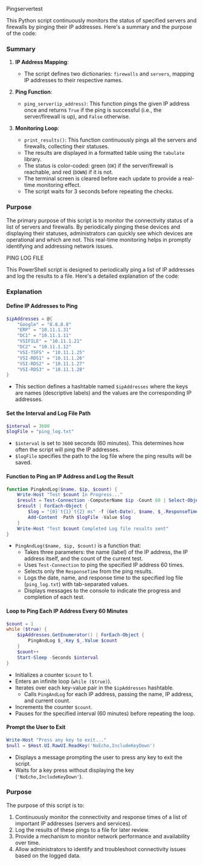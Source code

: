Pingservertest

This Python script continuously monitors the status of specified servers and firewalls by pinging their IP addresses. Here's a summary and the purpose of the code:

### Summary
1. **IP Address Mapping**:
   - The script defines two dictionaries: `firewalls` and `servers`, mapping IP addresses to their respective names.

2. **Ping Function**:
   - `ping_server(ip_address)`: This function pings the given IP address once and returns `True` if the ping is successful (i.e., the server/firewall is up), and `False` otherwise.

3. **Monitoring Loop**:
   - `print_results()`: This function continuously pings all the servers and firewalls, collecting their statuses.
   - The results are displayed in a formatted table using the `tabulate` library.
   - The status is color-coded: green (`OK`) if the server/firewall is reachable, and red (`DOWN`) if it is not.
   - The terminal screen is cleared before each update to provide a real-time monitoring effect.
   - The script waits for 3 seconds before repeating the checks.

### Purpose
The primary purpose of this script is to monitor the connectivity status of a list of servers and firewalls. By periodically pinging these devices and displaying their statuses, administrators can quickly see which devices are operational and which are not. This real-time monitoring helps in promptly identifying and addressing network issues.


PING LOG FILE

This PowerShell script is designed to periodically ping a list of IP addresses and log the results to a file. Here's a detailed explanation of the code:

### Explanation

#### Define IP Addresses to Ping
```powershell
$ipAddresses = @{
    "Google" = "8.8.8.8"
    "ERP" = "10.11.1.31"
    "DC1" = "10.11.1.11"
    "VSIFILE" = "10.11.1.21"
    "DC2" = "10.11.1.12"
    "VSI-TSFS" = "10.11.1.25"
    "VSI-RDS1" = "10.11.1.26"
    "VSI-RDS2" = "10.11.1.27"
    "VSI-RDS3" = "10.11.1.28"
}
```
- This section defines a hashtable named `$ipAddresses` where the keys are names (descriptive labels) and the values are the corresponding IP addresses.

#### Set the Interval and Log File Path
```powershell
$interval = 3600
$logFile = "ping_log.txt"
```
- `$interval` is set to `3600` seconds (60 minutes). This determines how often the script will ping the IP addresses.
- `$logFile` specifies the path to the log file where the ping results will be saved.

#### Function to Ping an IP Address and Log the Result
```powershell
function PingAndLog($name, $ip, $count) {
    Write-Host "Test $count In Progress..."
    $result = Test-Connection -ComputerName $ip -Count 60 | Select-Object ResponseTime
    $result | ForEach-Object {
        $log = "{0}`t{1}`t{2} ms" -f (Get-Date), $name, $_.ResponseTime
        Add-Content -Path $logFile -Value $log
    }
    Write-Host "Test $count Completed Log file results sent"
}
```
- `PingAndLog($name, $ip, $count)` is a function that:
  - Takes three parameters: the name (label) of the IP address, the IP address itself, and the count of the current test.
  - Uses `Test-Connection` to ping the specified IP address 60 times.
  - Selects only the `ResponseTime` from the ping results.
  - Logs the date, name, and response time to the specified log file (`ping_log.txt`) with tab-separated values.
  - Displays messages to the console to indicate the progress and completion of each test.

#### Loop to Ping Each IP Address Every 60 Minutes
```powershell
$count = 1
while ($true) {
    $ipAddresses.GetEnumerator() | ForEach-Object {
        PingAndLog $_.Key $_.Value $count
    }
    $count++
    Start-Sleep -Seconds $interval
}
```
- Initializes a counter `$count` to 1.
- Enters an infinite loop (`while ($true)`).
- Iterates over each key-value pair in the `$ipAddresses` hashtable.
  - Calls `PingAndLog` for each IP address, passing the name, IP address, and current count.
- Increments the counter `$count`.
- Pauses for the specified interval (60 minutes) before repeating the loop.

#### Prompt the User to Exit
```powershell
Write-Host "Press any key to exit..."
$null = $Host.UI.RawUI.ReadKey('NoEcho,IncludeKeyDown')
```
- Displays a message prompting the user to press any key to exit the script.
- Waits for a key press without displaying the key (`'NoEcho,IncludeKeyDown'`).

### Purpose
The purpose of this script is to:
1. Continuously monitor the connectivity and response times of a list of important IP addresses (servers and services).
2. Log the results of these pings to a file for later review.
3. Provide a mechanism to monitor network performance and availability over time.
4. Allow administrators to identify and troubleshoot connectivity issues based on the logged data.
